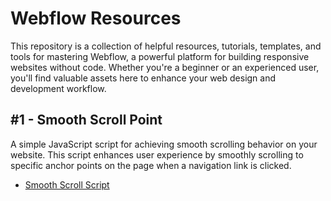 # Webflow Resources
This repository is a collection of helpful resources, tutorials, templates, and tools for mastering Webflow, a powerful platform for building responsive websites without code. Whether you're a beginner or an experienced user, you'll find valuable assets here to enhance your web design and development workflow.

## #1 - Smooth Scroll Point

A simple JavaScript script for achieving smooth scrolling behavior on your website. This script enhances user experience by smoothly scrolling to specific anchor points on the page when a navigation link is clicked.
- [Smooth Scroll Script](https://github.com/mtoqeeriqbal/Webflow-Resources/blob/main/smooth-scroll.js)